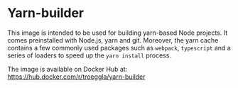 # Yarn-builder

This image is intended to be used for building yarn-based Node projects. It comes preinstalled with Node.js, yarn and git.
Moreover, the yarn cache contains a few commonly used packages such as `webpack`, `typescript` and a series of loaders to
speed up the `yarn install` process.

The image is available on Docker Hub at: https://hub.docker.com/r/troeggla/yarn-builder
